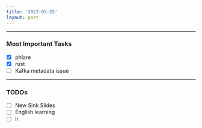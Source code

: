 ```yaml
---
title: '2023-05-25'
layout: post
---
```


---

### Most Important Tasks

- [x] phlare
- [x] rust
- [ ] Kafka metadata issue

---

### TODOs

- [ ] New Sink Slides
- [ ] English learning
- [ ] lr
